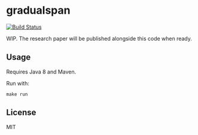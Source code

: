 # gradualspan

[![Build Status](https://travis-ci.org/emersion/gradualspan.svg?branch=master)](https://travis-ci.org/emersion/gradualspan)

WIP. The research paper will be published alongside this code when ready.

## Usage

Requires Java 8 and Maven.

Run with:

```
make run
```

## License

MIT
